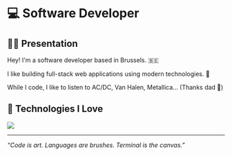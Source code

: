 # 💻 Software Developer

## 👨‍💻 Presentation

Hey! I'm a software developer based in Brussels. 🇧🇪

I like building full-stack web applications using modern technologies. 🧰

While I code, I like to listen to AC/DC, Van Halen, Metallica... (Thanks dad 🤟)

## 🧬 Technologies I Love

[![](https://skillicons.dev/icons?i=bash,c,go,typescript,react,next,tailwindcss,prisma,postgresql,linux,kali,github,docker,aws,vercel)](https://skillicons.dev)

---

*“Code is art. Languages are brushes. Terminal is the canvas.”*
